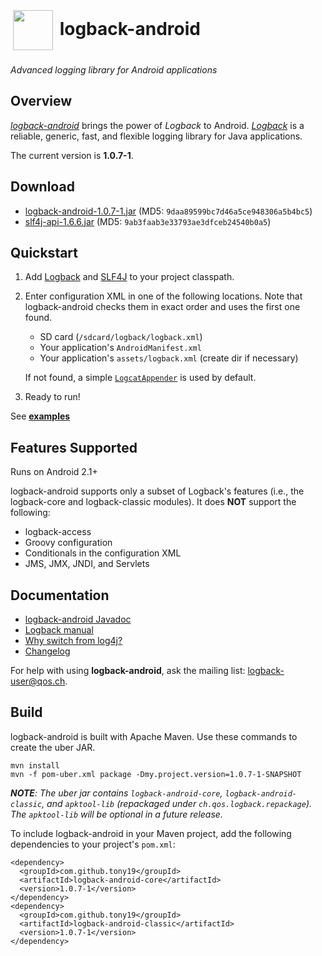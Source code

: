 <h1><a href="http://tony19.github.com/logback-android/"><img src="https://github.com/tony19/logback-android/raw/gh-pages/img/lblogo-72x72.png" width="64" height="64" hspace="4" vspace="4" valign="middle"/></a> logback-android</h1>


*Advanced logging library for Android applications*


Overview
--------

[*logback-android*][3] brings the power of *Logback* to Android. [*Logback*][1] is a reliable, generic, fast, and flexible logging library for Java applications. 

The current version is **1.0.7-1**.


Download
--------
 * [logback-android-1.0.7-1.jar][9] (MD5: `9daa89599bc7d46a5ce948306a5b4bc5`)
 * [slf4j-api-1.6.6.jar][10] (MD5: `9ab3faab3e33793ae3dfceb24540b0a5`)

Quickstart
----------
1. Add [Logback][9] and [SLF4J][10] to your project classpath.
2. Enter configuration XML in one of the following locations. Note that logback-android checks them in exact order and uses the first one found.
	* SD card (`/sdcard/logback/logback.xml`)
	* Your application's `AndroidManifest.xml`
	* Your application's `assets/logback.xml` (create dir if necessary)

	If not found, a simple [`LogcatAppender`][8] is used by default.

3. Ready to run!

See **[examples][3]**


Features Supported
------------------
Runs on Android 2.1+

logback-android supports only a subset of Logback's features (i.e., the logback-core and logback-classic modules). It does **NOT** support the following:

* logback-access
* Groovy configuration
* Conditionals in the configuration XML
* JMS, JMX, JNDI, and Servlets

Documentation
-------------
* [logback-android Javadoc][6]
* [Logback manual][5]
* [Why switch from log4j?][2]
* [Changelog][4]

For help with using **logback-android**, ask the mailing list: [logback-user@qos.ch][7].

Build
-----
logback-android is built with Apache Maven. Use these commands to create the uber JAR.

    mvn install 
    mvn -f pom-uber.xml package -Dmy.project.version=1.0.7-1-SNAPSHOT

_**NOTE**: The uber jar contains `logback-android-core`, `logback-android-classic`, and `apktool-lib` (repackaged under `ch.qos.logback.repackage`). The `apktool-lib` will be optional in a future release._
 

To include logback-android in your Maven project, add the following dependencies to your project's `pom.xml`:
 
    <dependency>
      <groupId>com.github.tony19</groupId>
      <artifactId>logback-android-core</artifactId>
      <version>1.0.7-1</version>
    </dependency>
    <dependency>
      <groupId>com.github.tony19</groupId>
      <artifactId>logback-android-classic</artifactId>
      <version>1.0.7-1</version>
    </dependency>


 [1]: http://logback.qos.ch
 [2]: http://logback.qos.ch/reasonsToSwitch.html
 [3]: http://tony19.github.com/logback-android
 [4]: http://tony19.github.com/logback-android/changelog.html
 [5]: http://logback.qos.ch/manual/index.html
 [6]: http://tony19.github.com/logback-android/doc/1.0.7-1/
 [7]: mailto:logback-user@qos.ch
 [8]: http://tony19.github.com/logback-android/doc/1.0.7-1/ch/qos/logback/classic/android/LogcatAppender.html
 [9]: https://github.com/downloads/tony19/logback-android/logback-android-1.0.7-1.jar 
 [10]: https://github.com/downloads/tony19/logback-android/slf4j-api-1.6.6.jar
